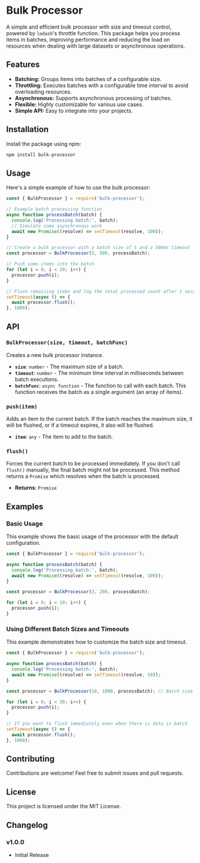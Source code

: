 # Bulk Processor

A simple and efficient bulk processor with size and timeout control, powered by `lodash`'s throttle function. This package helps you process items in batches, improving performance and reducing the load on resources when dealing with large datasets or asynchronous operations.

## Features

- **Batching:** Groups items into batches of a configurable size.
- **Throttling:** Executes batches with a configurable time interval to avoid overloading resources.
- **Asynchronous:** Supports asynchronous processing of batches.
- **Flexible:** Highly customizable for various use cases.
- **Simple API:** Easy to integrate into your projects.

## Installation

Install the package using npm:

```bash
npm install bulk-processor
```

## Usage

Here's a simple example of how to use the bulk processor:

```javascript
const { BulkProcessor } = require('bulk-processor');

// Example batch processing function
async function processBatch(batch) {
  console.log('Processing batch:', batch);
  // Simulate some asynchronous work
  await new Promise((resolve) => setTimeout(resolve, 100));
}

// Create a bulk processor with a batch size of 5 and a 500ms timeout
const processor = BulkProcessor(5, 500, processBatch);

// Push some items into the batch
for (let i = 0; i < 20; i++) {
  processor.push(i);
}

// Flush remaining items and log the total processed count after 1 second
setTimeout(async () => {
  await processor.flush();
}, 1000);
```

## API

### `BulkProcessor(size, timeout, batchFunc)`

Creates a new bulk processor instance.

- **`size`**: `number` - The maximum size of a batch.
- **`timeout`**: `number` - The minimum time interval in milliseconds between batch executions.
- **`batchFunc`**: `async function` - The function to call with each batch. This function receives the batch as a single argument (an array of items).

### `push(item)`

Adds an item to the current batch. If the batch reaches the maximum size, it will be flushed, or if a timeout expires, it also will be flushed.

- **`item`**: `any` - The item to add to the batch.

### `flush()`

Forces the current batch to be processed immediately. If you don't call `flush()` manually, the final batch might not be processed. This method returns a `Promise` which resolves when the batch is processed.

- **Returns**: `Promise`

## Examples

### Basic Usage

This example shows the basic usage of the processor with the default configuration.

```javascript
const { BulkProcessor } = require('bulk-processor');

async function processBatch(batch) {
  console.log('Processing batch:', batch);
  await new Promise((resolve) => setTimeout(resolve, 100));
}

const processor = BulkProcessor(3, 200, processBatch);

for (let i = 0; i < 10; i++) {
  processor.push(i);
}
```

### Using Different Batch Sizes and Timeouts

This example demonstrates how to customize the batch size and timeout.

```javascript
const { BulkProcessor } = require('bulk-processor');

async function processBatch(batch) {
  console.log('Processing batch:', batch);
  await new Promise((resolve) => setTimeout(resolve, 50));
}

const processor = BulkProcessor(10, 1000, processBatch); // Batch size 10, timeout 1 second

for (let i = 0; i < 30; i++) {
  processor.push(i);
}

// If you want to flush immediately even when there is data in batch
setTimeout(async () => {
  await processor.flush();
}, 1000);
```

## Contributing

Contributions are welcome! Feel free to submit issues and pull requests.

## License

This project is licensed under the MIT License.

## Changelog

### v1.0.0

- Initial Release


